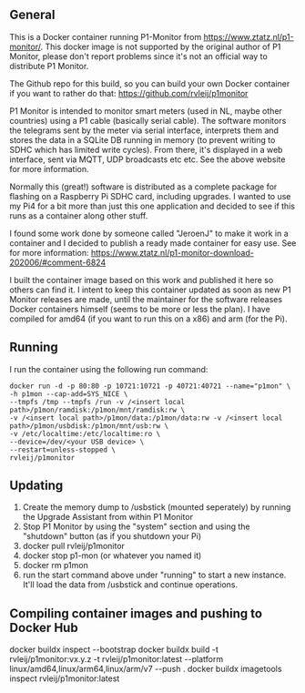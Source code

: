 ## General
This is a Docker container running P1-Monitor from https://www.ztatz.nl/p1-monitor/. This docker image is not supported by the original author of P1 Monitor, please don't report problems since it's not an official way to distribute P1 Monitor.

The Github repo for this build, so you can build your own Docker container if you want to rather do that: https://github.com/rvleij/p1monitor

P1 Monitor is intended to monitor smart meters (used in NL, maybe other countries) using a P1 cable (basically serial cable). The software monitors the telegrams sent by the meter via serial interface, interprets them and stores the data in a SQLite DB running in memory (to prevent writing to SDHC which has limited write cycles).
From there, it's displayed in a web interface, sent via MQTT, UDP broadcasts etc etc. See the above website for more information.

Normally this (great!) software is distributed as a complete package for flashing on a Raspberry Pi SDHC card, including upgrades. I wanted to use my Pi4 for a bit more than just this one application and decided to see if this runs as a container along other stuff.

I found some work done by someone called "JeroenJ" to make it work in a container and I decided to publish a ready made container for easy use. See for more information: https://www.ztatz.nl/p1-monitor-download-202006/#comment-6824

I built the container image based on this work and published it here so others can find it. I intent to keep this container updated as soon as new P1 Monitor releases are made, until the maintainer for the software releases Docker containers himself (seems to be more or less the plan). I have compiled for amd64 (if you want to run this on a x86) and arm (for the Pi).


## Running
I run the container using the following run command:

    docker run -d -p 80:80 -p 10721:10721 -p 40721:40721 --name="p1mon" \
    -h p1mon --cap-add=SYS_NICE \
    --tmpfs /tmp --tmpfs /run -v /<insert local path>/p1mon/ramdisk:/p1mon/mnt/ramdisk:rw \
    -v /<insert local path>/p1mon/data:/p1mon/data:rw -v /<insert local path>/p1mon/usbdisk:/p1mon/mnt/usb:rw \
    -v /etc/localtime:/etc/localtime:ro \
    --device=/dev/<your USB device> \
    --restart=unless-stopped \
    rvleij/p1monitor

## Updating
1. Create the memory dump to /usbstick (mounted seperately) by running the Upgrade Assistant from within P1 Monitor
2. Stop P1 Monitor by using the "system" section and using the "shutdown" button (as if you shutdown your Pi)
3. docker pull rvleij/p1monitor
4. docker stop p1-mon (or whatever you named it)
5. docker rm p1mon
6. run the start command above under "running" to start a new instance. It'll load the data from /usbstick and continue operations.

## Compiling container images and pushing to Docker Hub

docker buildx inspect --bootstrap
docker buildx build -t rvleij/p1monitor:vx.y.z -t rvleij/p1monitor:latest --platform linux/amd64,linux/arm64,linux/arm/v7 --push .
docker buildx imagetools inspect rvleij/p1monitor:latest
